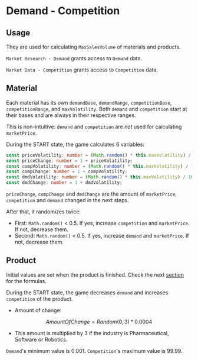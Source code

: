 # Demand - Competition

## Usage

They are used for calculating `MaxSalesVolume` of materials and products.

`Market Research - Demand` grants access to `Demand` data.

`Market Data - Competition` grants access to `Competition` data.

## Material

Each material has its own `demandBase`, `demandRange`, `competitionBase`, `competitionRange`, and `maxVolatility`. Both `demand` and `competition` start at their bases and are always in their respective ranges.

This is non-intuitive: `demand` and `competition` are _not_ used for calculating `marketPrice`.

During the START state, the game calculates 6 variables:

```typescript
const priceVolatility: number = (Math.random() * this.maxVolatility) / 300;
const priceChange: number = 1 + priceVolatility;
const compVolatility: number = (Math.random() * this.maxVolatility) / 100;
const compChange: number = 1 + compVolatility;
const dmdVolatility: number = (Math.random() * this.maxVolatility) / 100;
const dmdChange: number = 1 + dmdVolatility;
```

`priceChange`, `compChange` and `dmdChange` are the amount of `marketPrice`, `competition` and `demand` changed in the next steps.

After that, it randomizes twice:

- First: `Math.random()` < 0.5. If yes, increase `competition` and `marketPrice`. If not, decrease them.
- Second: `Math.random()` < 0.5. If yes, increase `demand` and `marketPrice`. If not, decrease them.

## Product

Initial values are set when the product is finished. Check the next [section](./product.md) for the formulas.

During the START state, the game decreases `demand` and increases `competition` of the product.

- Amount of change:

$$AmountOfChange = Random(0,3)*0.0004$$

- This amount is multiplied by 3 if the industry is Pharmaceutical, Software or Robotics.

`Demand`'s minimum value is 0.001. `Competition`'s maximum value is 99.99.
